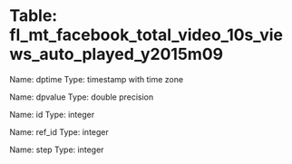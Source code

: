 Table: fl_mt_facebook_total_video_10s_views_auto_played_y2015m09
================================================================

Name: dptime
Type: timestamp with time zone

Name: dpvalue
Type: double precision

Name: id
Type: integer

Name: ref_id
Type: integer

Name: step
Type: integer

